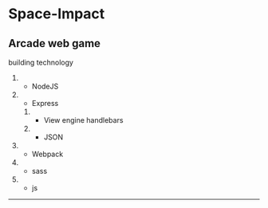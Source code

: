 # Space-Impact
Arcade web game
------------

building technology
1. - NodeJS
1. - Express
    1. - View engine handlebars
    1. - JSON
1. - Webpack
1. - sass
1. - js

------------
